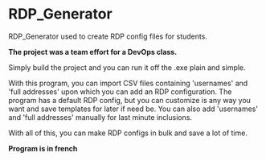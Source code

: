 # RDP_Generator
RDP_Generator used to create RDP config files for students.

**The project was a team effort for a DevOps class.**

Simply build the project and you can run it off the .exe plain and simple.

With this program, you can import CSV files containing 'usernames' and 'full addresses' upon which you can add an RDP configuration.
The program has a default RDP config, but you can customize is any way you want and save templates for later if need be.
You can also add 'usernames' and 'full addresses' manually for last minute inclusions.

With all of this, you can make RDP configs in bulk and save a lot of time.

**Program is in french**


